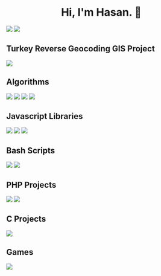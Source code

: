 <h1 align="center">Hi, I'm Hasan. 👋</h1>
<a href="https://www.linkedin.com/in/syntaxbender" target="_blank"><img src="https://img.shields.io/badge/LinkedIn-0077B5?style=for-the-badge&logo=linkedin&logoColor=white" target="_blank"></a>
<a href="mailto:mail@syntaxbender.com" target="_blank"><img src="https://img.shields.io/badge/Gmail-D14836?style=for-the-badge&logo=gmail&logoColor=white" target="_blank"></a>

<h2>Turkey Reverse Geocoding GIS Project</h2>
<a href="https://github.com/syntaxbender/reverse-geocoding"><img src="https://github-readme-stats.vercel.app/api/pin/?username=syntaxbender&repo=reverse-geocoding&theme=dark"></a>

<h2>Algorithms</h2>
<a href="https://github.com/syntaxbender/hackerrank"><img src="https://github-readme-stats.vercel.app/api/pin/?username=syntaxbender&repo=hackerrank&theme=dark"></a>
<a href="https://github.com/syntaxbender/dijkstras-algorithm"><img src="https://github-readme-stats.vercel.app/api/pin/?username=syntaxbender&repo=dijkstras-algorithm&theme=dark"></a>
<a href="https://github.com/syntaxbender/pagination-algorithm"><img src="https://github-readme-stats.vercel.app/api/pin/?username=syntaxbender&repo=pagination-algorithm&theme=dark"></a>
<a href="https://github.com/syntaxbender/data-structures-and-algos"><img src="https://github-readme-stats.vercel.app/api/pin/?username=syntaxbender&repo=data-structures-and-algos&theme=dark"></a>

<h2>Javascript Libraries</h2>
<a href="https://github.com/syntaxbender/table-sorter-paginator"><img src="https://github-readme-stats.vercel.app/api/pin/?username=syntaxbender&repo=table-sorter-paginator&theme=dark"></a>
<a href="https://github.com/syntaxbender/image-uploader"><img src="https://github-readme-stats.vercel.app/api/pin/?username=syntaxbender&repo=image-uploader&theme=dark"></a>
<a href="https://github.com/syntaxbender/sbNotification"><img src="https://github-readme-stats.vercel.app/api/pin/?username=syntaxbender&repo=sbNotification&theme=dark"></a>

<h2>Bash Scripts</h2>
<a href="https://github.com/syntaxbender/backup-bash"><img src="https://github-readme-stats.vercel.app/api/pin/?username=syntaxbender&repo=backup-bash&theme=dark"></a>
<a href="https://github.com/syntaxbender/notes-on-bash"><img src="https://github-readme-stats.vercel.app/api/pin/?username=syntaxbender&repo=notes-on-bash&theme=dark"></a>
<h2>PHP Projects</h2>
<a href="https://github.com/syntaxbender/first-mvc-php"><img src="https://github-readme-stats.vercel.app/api/pin/?username=syntaxbender&repo=first-mvc-php&theme=dark"></a>
<a href="https://github.com/syntaxbender/php-tree"><img src="https://github-readme-stats.vercel.app/api/pin/?username=syntaxbender&repo=php-tree&theme=dark"></a>
<h2>C Projects</h2>
<a href="https://github.com/syntaxbender/circular-ring-buffer"><img src="https://github-readme-stats.vercel.app/api/pin/?username=syntaxbender&repo=circular-ring-buffer&theme=dark"></a>
<h2>Games</h2>
<a href="https://github.com/syntaxbender/reversi-othello-cli"><img src="https://github-readme-stats.vercel.app/api/pin/?username=syntaxbender&repo=reversi-othello-cli&theme=dark"></a>

